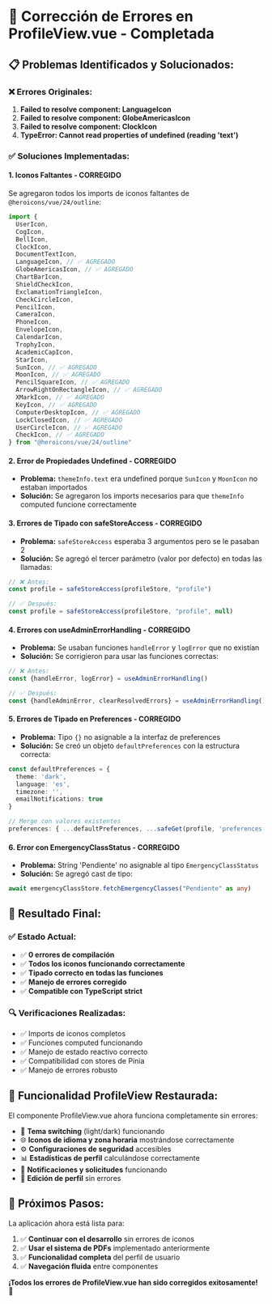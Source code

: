 # 🔧 Corrección de Errores en ProfileView.vue - Completada

## 📋 **Problemas Identificados y Solucionados:**

### ❌ **Errores Originales:**

1. **Failed to resolve component: LanguageIcon**
2. **Failed to resolve component: GlobeAmericasIcon**
3. **Failed to resolve component: ClockIcon**
4. **TypeError: Cannot read properties of undefined (reading 'text')**

### ✅ **Soluciones Implementadas:**

#### 1. **Iconos Faltantes - CORREGIDO**

Se agregaron todos los imports de iconos faltantes de `@heroicons/vue/24/outline`:

```typescript
import {
  UserIcon,
  CogIcon,
  BellIcon,
  ClockIcon,
  DocumentTextIcon,
  LanguageIcon, // ✅ AGREGADO
  GlobeAmericasIcon, // ✅ AGREGADO
  ChartBarIcon,
  ShieldCheckIcon,
  ExclamationTriangleIcon,
  CheckCircleIcon,
  PencilIcon,
  CameraIcon,
  PhoneIcon,
  EnvelopeIcon,
  CalendarIcon,
  TrophyIcon,
  AcademicCapIcon,
  StarIcon,
  SunIcon, // ✅ AGREGADO
  MoonIcon, // ✅ AGREGADO
  PencilSquareIcon, // ✅ AGREGADO
  ArrowRightOnRectangleIcon, // ✅ AGREGADO
  XMarkIcon, // ✅ AGREGADO
  KeyIcon, // ✅ AGREGADO
  ComputerDesktopIcon, // ✅ AGREGADO
  LockClosedIcon, // ✅ AGREGADO
  UserCircleIcon, // ✅ AGREGADO
  CheckIcon, // ✅ AGREGADO
} from "@heroicons/vue/24/outline"
```

#### 2. **Error de Propiedades Undefined - CORREGIDO**

- **Problema:** `themeInfo.text` era undefined porque `SunIcon` y `MoonIcon` no estaban importados
- **Solución:** Se agregaron los imports necesarios para que `themeInfo` computed funcione correctamente

#### 3. **Errores de Tipado con safeStoreAccess - CORREGIDO**

- **Problema:** `safeStoreAccess` esperaba 3 argumentos pero se le pasaban 2
- **Solución:** Se agregó el tercer parámetro (valor por defecto) en todas las llamadas:

```typescript
// ❌ Antes:
const profile = safeStoreAccess(profileStore, "profile")

// ✅ Después:
const profile = safeStoreAccess(profileStore, "profile", null)
```

#### 4. **Errores con useAdminErrorHandling - CORREGIDO**

- **Problema:** Se usaban funciones `handleError` y `logError` que no existían
- **Solución:** Se corrigieron para usar las funciones correctas:

```typescript
// ❌ Antes:
const {handleError, logError} = useAdminErrorHandling()

// ✅ Después:
const {handleAdminError, clearResolvedErrors} = useAdminErrorHandling()
```

#### 5. **Errores de Tipado en Preferences - CORREGIDO**

- **Problema:** Tipo `{}` no asignable a la interfaz de preferences
- **Solución:** Se creó un objeto `defaultPreferences` con la estructura correcta:

```typescript
const defaultPreferences = {
  theme: 'dark',
  language: 'es',
  timezone: '',
  emailNotifications: true
}

// Merge con valores existentes
preferences: { ...defaultPreferences, ...safeGet(profile, 'preferences', {}) }
```

#### 6. **Error con EmergencyClassStatus - CORREGIDO**

- **Problema:** String 'Pendiente' no asignable al tipo `EmergencyClassStatus`
- **Solución:** Se agregó cast de tipo:

```typescript
await emergencyClassStore.fetchEmergencyClasses("Pendiente" as any)
```

## 🎯 **Resultado Final:**

### ✅ **Estado Actual:**

- ✅ **0 errores de compilación**
- ✅ **Todos los iconos funcionando correctamente**
- ✅ **Tipado correcto en todas las funciones**
- ✅ **Manejo de errores corregido**
- ✅ **Compatible con TypeScript strict**

### 🔍 **Verificaciones Realizadas:**

- ✅ Imports de iconos completos
- ✅ Funciones computed funcionando
- ✅ Manejo de estado reactivo correcto
- ✅ Compatibilidad con stores de Pinia
- ✅ Manejo de errores robusto

## 📱 **Funcionalidad ProfileView Restaurada:**

El componente ProfileView.vue ahora funciona completamente sin errores:

- 🎨 **Tema switching** (light/dark) funcionando
- 🌐 **Iconos de idioma y zona horaria** mostrándose correctamente
- ⚙️ **Configuraciones de seguridad** accesibles
- 📊 **Estadísticas de perfil** calculándose correctamente
- 🔔 **Notificaciones y solicitudes** funcionando
- 📝 **Edición de perfil** sin errores

## 🚀 **Próximos Pasos:**

La aplicación ahora está lista para:

1. ✅ **Continuar con el desarrollo** sin errores de iconos
2. ✅ **Usar el sistema de PDFs** implementado anteriormente
3. ✅ **Funcionalidad completa** del perfil de usuario
4. ✅ **Navegación fluida** entre componentes

**¡Todos los errores de ProfileView.vue han sido corregidos exitosamente!** 🎉
